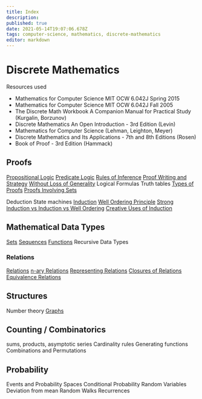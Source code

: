 ```yaml
---
title: Index
description: 
published: true
date: 2021-05-14T19:07:06.678Z
tags: computer-science, mathematics, discrete-mathematics
editor: markdown
---
```


# Discrete Mathematics
Resources used 
* Mathematics for Computer Science MIT OCW 6.042J Spring 2015
* Mathematics for Computer Science MIT OCW 6.042J Fall 2005
* The Discrete Math Workbook  A Companion Manual for Practical Study  (Kurgalin, Borzunov)
* Discrete Mathematics An Open Introduction - 3rd Edition (Levin)
* Mathematics for Computer Science (Lehman, Leighton, Meyer)
* Discrete Mathematics and Its Applications - 7th  and 8th Editions (Rosen)
* Book of Proof - 3rd Edition (Hammack)
## Proofs
[Propositional Logic](/mathematics/discrete-mathematics/propositional-logic)
[Predicate Logic](/mathematics/discrete-mathematics/predicate-logic)
[Rules of Inference](/mathematics/discrete-mathematics/rules-of-inference)
[Proof Writing and Strategy](/mathematics/discrete-mathematics/proof-writing-and-strategy)
[Without Loss of Generality](/mathematics/discrete-mathematics/without-loss-of-generality)
Logical Formulas
Truth tables
[Types of Proofs](/mathematics/discrete-mathematics/types-of-proofs)
[Proofs Involving Sets](/mathematics/discrete-mathematics/proof-involving-sets)


Deduction
State machines
[Induction](/mathematics/discrete-mathematics/mathematical-induction)
[Well Ordering Principle](/mathematics/discrete-mathematics/well-ordering-principle)
[Strong Induction vs Induction vs Well Ordering](/mathematics/discrete-mathematics/when-to-use-incomplete-induction-vs-strong-induction)
[Creative Uses of Induction](/mathematics/discrete-mathematics/creative-uses-of-induction)
## Mathematical Data Types
[Sets](/mathematics/discrete-mathematics/sets)
[Sequences](/mathematics/discrete-mathematics/Sequences)
[Functions](/mathematics/discrete-mathematics/functions)
Recursive Data Types
### Relations
[Relations](/mathematics/discrete-mathematics/relations)
[n-ary Relations](/mathematics/discrete-mathematics/nary-relations)
[Representing Relations](/mathematics/discrete-mathematics/representing-relations)
[Closures of Relations](/mathematics/discrete-mathematics/closures-of-relations)
[Equivalence Relations](/mathematics/discrete-mathematics/equivalence-relations)
## Structures
Number theory
[Graphs](/mathematics/discrete-mathematics/graphs)

## Counting / Combinatorics
sums, products, asymptotic series
Cardinality rules
Generating functions
Combinations and Permutations

## Probability 
Events and Probability Spaces
Conditional Probability
Random Variables
Deviation from mean
Random Walks
Recurrences